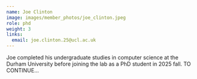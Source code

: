 ```yaml
---
name: Joe Clinton
image: images/member_photos/joe_clinton.jpeg
role: phd
weight: 3
links:
  email: joe.clinton.25@ucl.ac.uk
---
```


Joe completed his undergraduate studies in computer science at the Durham University before joining the lab as a PhD student in 2025 fall. TO CONTINUE...
